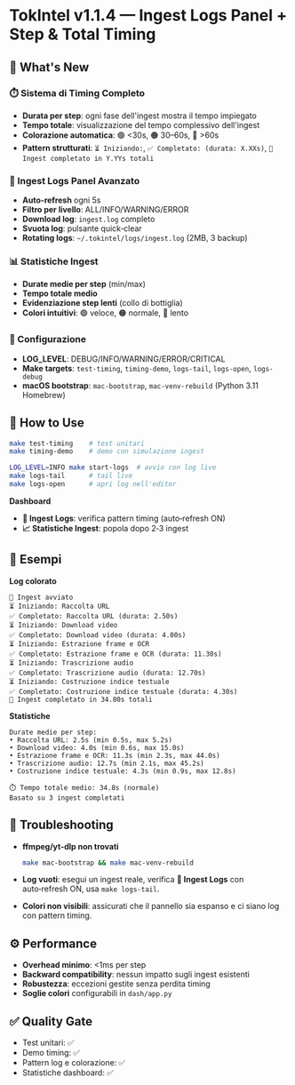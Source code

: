 # TokIntel v1.1.4 — Ingest Logs Panel + Step & Total Timing

## 🚀 What's New

### ⏱️ Sistema di Timing Completo
- **Durata per step**: ogni fase dell'ingest mostra il tempo impiegato
- **Tempo totale**: visualizzazione del tempo complessivo dell'ingest
- **Colorazione automatica**: 🟢 <30s, 🟠 30–60s, 🔴 >60s
- **Pattern strutturati**: `⏳ Iniziando:`, `✅ Completato: (durata: X.XXs)`, `🏁 Ingest completato in Y.YYs totali`

### 📜 Ingest Logs Panel Avanzato
- **Auto‑refresh** ogni 5s
- **Filtro per livello**: ALL/INFO/WARNING/ERROR
- **Download log**: `ingest.log` completo
- **Svuota log**: pulsante quick‑clear
- **Rotating logs**: `~/.tokintel/logs/ingest.log` (2MB, 3 backup)

### 📊 Statistiche Ingest
- **Durate medie per step** (min/max)
- **Tempo totale medio**
- **Evidenziazione step lenti** (collo di bottiglia)
- **Colori intuitivi**: 🟢 veloce, 🟠 normale, 🔴 lento

### 🔧 Configurazione
- **LOG_LEVEL**: DEBUG/INFO/WARNING/ERROR/CRITICAL
- **Make targets**: `test-timing`, `timing-demo`, `logs-tail`, `logs-open`, `logs-debug`
- **macOS bootstrap**: `mac-bootstrap`, `mac-venv-rebuild` (Python 3.11 Homebrew)

## 🧪 How to Use

```bash
make test-timing    # test unitari
make timing-demo    # demo con simulazione ingest

LOG_LEVEL=INFO make start-logs  # avvio con log live
make logs-tail      # tail live
make logs-open      # apri log nell'editor
```

**Dashboard**

* **📜 Ingest Logs**: verifica pattern timing (auto‑refresh ON)
* **📈 Statistiche Ingest**: popola dopo 2‑3 ingest

## 📎 Esempi

**Log colorato**

```
🚀 Ingest avviato
⏳ Iniziando: Raccolta URL
✅ Completato: Raccolta URL (durata: 2.50s)
⏳ Iniziando: Download video
✅ Completato: Download video (durata: 4.00s)
⏳ Iniziando: Estrazione frame e OCR
✅ Completato: Estrazione frame e OCR (durata: 11.30s)
⏳ Iniziando: Trascrizione audio
✅ Completato: Trascrizione audio (durata: 12.70s)
⏳ Iniziando: Costruzione indice testuale
✅ Completato: Costruzione indice testuale (durata: 4.30s)
🏁 Ingest completato in 34.80s totali
```

**Statistiche**

```
Durate medie per step:
• Raccolta URL: 2.5s (min 0.5s, max 5.2s)
• Download video: 4.0s (min 0.6s, max 15.0s)
• Estrazione frame e OCR: 11.3s (min 2.3s, max 44.0s)
• Trascrizione audio: 12.7s (min 2.1s, max 45.2s)
• Costruzione indice testuale: 4.3s (min 0.9s, max 12.8s)

⏱️ Tempo totale medio: 34.8s (normale)
Basato su 3 ingest completati
```

## 🧰 Troubleshooting

* **ffmpeg/yt-dlp non trovati**

  ```bash
  make mac-bootstrap && make mac-venv-rebuild
  ```
* **Log vuoti**: esegui un ingest reale, verifica **📜 Ingest Logs** con auto‑refresh ON, usa `make logs-tail`.
* **Colori non visibili**: assicurati che il pannello sia espanso e ci siano log con pattern timing.

## ⚙️ Performance

* **Overhead minimo**: <1ms per step
* **Backward compatibility**: nessun impatto sugli ingest esistenti
* **Robustezza**: eccezioni gestite senza perdita timing
* **Soglie colori** configurabili in `dash/app.py`

## ✅ Quality Gate

* Test unitari: ✅
* Demo timing: ✅
* Pattern log e colorazione: ✅
* Statistiche dashboard: ✅
